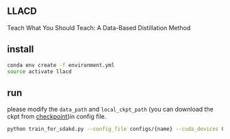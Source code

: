 ## LLACD
Teach What You Should Teach: A Data-Based Distillation Method

## install

```bash
conda env create -f environment.yml
source activate llacd
```
## run

please modify the `data_path` and `local_ckpt_path` (you can download the ckpt from [checkpoint](https://github.com/shaoshitong/torchdistill/releases/tag/v0.3.3/))in config file.
```bash
python train_for_sdakd.py --config_file configs/{name} --cuda_devices 0
```